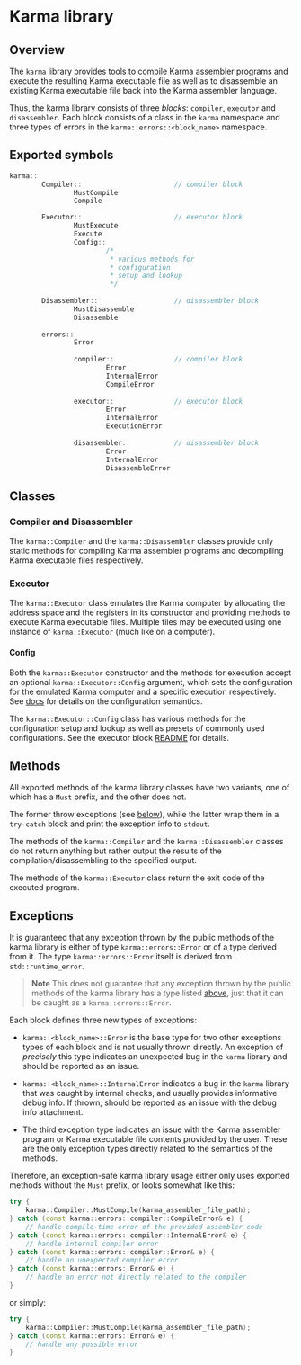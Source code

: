 # Karma library

## Overview

The `karma` library provides tools to compile Karma assembler programs and
execute the resulting Karma executable file as well as to disassemble
an existing Karma executable file back into the Karma assembler language.

Thus, the karma library consists of three _blocks_: `compiler`, `executor` and
`disassembler`. Each block consists of a class in the `karma` namespace
and three types of errors in the `karma::errors::<block_name>` namespace.

## Exported symbols

```c++
karma::
        Compiler::                       // compiler block
                MustCompile
                Compile

        Executor::                       // executor block
                MustExecute
                Execute
                Config::
                        /* 
                         * various methods for
                         * configuration
                         * setup and lookup
                         */
                
        Disassembler::                   // disassembler block
                MustDisassemble
                Disassemble
                
        errors::
                Error
                
                compiler::               // compiler block
                        Error
                        InternalError
                        CompileError
                        
                executor::               // executor block
                        Error
                        InternalError
                        ExecutionError
                        
                disassembler::           // disassembler block
                        Error
                        InternalError
                        DisassembleError
```

## Classes

### Compiler and Disassembler

The `karma::Compiler` and the `karma::Disassembler` classes provide only
static methods for compiling Karma assembler programs and decompiling
Karma executable files respectively.

### Executor

The `karma::Executor` class emulates the Karma computer by allocating
the address space and the registers in its constructor and providing methods
to execute Karma executable files. Multiple files may be executed using
one instance of `karma::Executor` (much like on a computer).

#### Config

Both the `karma::Executor` constructor and the methods for execution
accept an optional `karma::Executor::Config` argument, which sets
the configuration for the emulated Karma computer and a specific execution
respectively. See [docs](../docs) for details on the configuration semantics.

The `karma::Executor::Config` class has various methods for the configuration
setup and lookup as well as presets of commonly used configurations.
See the executor block [README](executor/README.md) for details.

## Methods

All exported methods of the karma library classes have two variants,
one of which has a `Must` prefix, and the other does not.

The former throw exceptions (see [below](#exceptions)),
while the latter wrap them in a `try-catch` block and print the exception
info to `stdout`.

The methods of the `karma::Compiler` and the `karma::Disassembler` classes
do not return anything but rather output the results of
the compilation/disassembling to the specified output.

The methods of the `karma::Executor` class return the exit code of the executed
program.

## Exceptions

It is guaranteed that any exception thrown by the public methods of the karma
library is either of type `karma::errors::Error` or of a type derived
from it. The type `karma::errors::Error` itself is derived
from `std::runtime_error`.

> **Note**
> This does not guarantee that any exception thrown
> by the public methods of the karma library has a type listed
> [above](#exported-symbols), just that it can be caught as
> a `karma::errors::Error`.

Each block defines three new types of exceptions:

* `karma::<block_name>::Error` is the base type for two other
  exceptions types of each block and is not usually thrown directly.
  An exception of *precisely* this type indicates an unexpected bug
  in the `karma` library and should be reported as an issue.

* `karma::<block_name>::InternalError` indicates a bug in the `karma` library
  that was caught by internal checks, and usually provides informative debug
  info. If thrown, should be reported as an issue with the debug info
  attachment.

* The third exception type indicates an issue with the Karma assembler program
  or Karma executable file contents provided by the user. These are the only
  exception types directly related to the semantics of the methods.

Therefore, an exception-safe karma library usage either only
uses exported methods without the `Must` prefix, or looks somewhat like this:

```c++
try {
    karma::Compiler::MustCompile(karma_assembler_file_path);
} catch (const karma::errors::compiler::CompileError& e) {
    // handle compile-time error of the provided assembler code
} catch (const karma::errors::compiler::InternalError& e) {
    // handle internal compiler error
} catch (const karma::errors::compiler::Error& e) {
    // handle an unexpected compiler error
} catch (const karma::errors::Error& e) {
    // handle an error not directly related to the compiler
}
```

or simply:

```c++
try {
    karma::Compiler::MustCompile(karma_assembler_file_path);
} catch (const karma::errors::Error& e) {
    // handle any possible error
}
```
